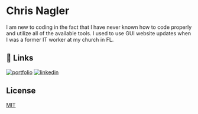 
# Chris Nagler

I am new to coding in the fact that I have never known how to code properly and utilize all of the available tools. I used to use GUI website updates when I was a former IT worker at my church in FL.

## 🔗 Links
[![portfolio](https://github.com/CKNagler)](https://katherineoelsner.com/)
[![linkedin](https://www.linkedin.com/in/chris-nagler-217bbb252/)](https://www.linkedin.com/)



## License

[MIT](https://choosealicense.com/licenses/mit/)

